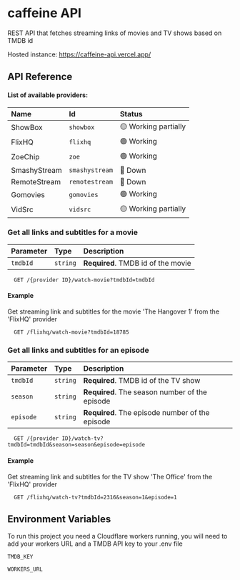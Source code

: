 # caffeine API

REST API that fetches streaming links of movies and TV shows based on TMDB id


Hosted instance: https://caffeine-api.vercel.app/

## API Reference

#### List of available providers:
| Name         | Id            | Status               |
| :--------    | :-------      | :-------              |
| ShowBox      | `showbox`     | 🟡 Working partially |   
| FlixHQ       | `flixhq`      | 🟢 Working           |
| ZoeChip      | `zoe`         | 🟢 Working           |
| SmashyStream | `smashystream`| 🔴 Down              |
| RemoteStream | `remotestream`| 🔴 Down              |
| Gomovies     | `gomovies`    | 🟢 Working           |
| VidSrc       | `vidsrc`      | 🟡 Working partially |


### Get all links and subtitles for a movie

| Parameter | Type     | Description                |
| :-------- | :------- | :------------------------- |
| `tmdbId`  | `string` | **Required**. TMDB id of the movie|

```http
  GET /{provider ID}/watch-movie?tmdbId=tmdbId
```

#### Example
Get streaming link and subtitles for the movie 'The Hangover 1' from the 'FlixHQ' provider

```http
  GET /flixhq/watch-movie?tmdbId=18785
```

### Get all links and subtitles for an episode

| Parameter | Type     | Description                |
| :-------- | :------- | :------------------------- |
| `tmdbId`  | `string` | **Required**. TMDB id of the TV show|
| `season`  | `string` | **Required**. The season number of the episode |
| `episode`  | `string` | **Required**. The episode number of the episode |

```http
  GET /{provider ID}/watch-tv?tmdbId=tmdbId&season=season&episode=episode
```

#### Example
Get streaming link and subtitles for the TV show 'The Office' from the 'FlixHQ' provider

```http
  GET /flixhq/watch-tv?tmdbId=2316&season=1&episode=1
```




## Environment Variables

To run this project you need a Cloudflare workers running, you will need to add your workers URL and a TMDB API key to your .env file



`TMDB_KEY`

`WORKERS_URL`

